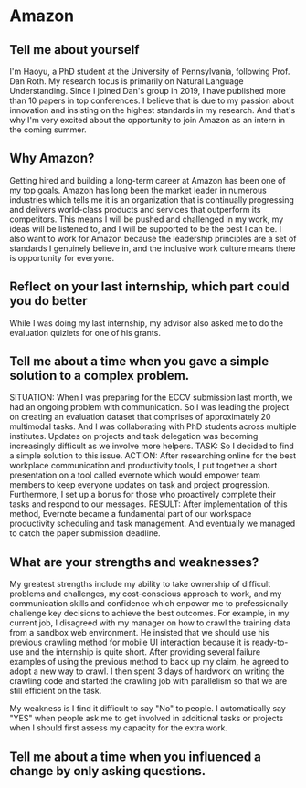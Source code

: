 # Amazon

## Tell me about yourself
I'm Haoyu, a PhD student at the University of Pennsylvania, following Prof. Dan Roth. 
My research focus is primarily on Natural Language Understanding.
Since I joined Dan's group in 2019, I have published more than 10 papers in top conferences.
I believe that is due to my passion about innovation and insisting on the highest standards in my research. 
And that's why I'm very excited about the opportunity to join Amazon as an intern in the coming summer.

## Why Amazon?
Getting hired and building a long-term career at Amazon has been one of my top goals.
Amazon has long been the market leader in numerous industries which tells me it is an organization that is continually progressing and delivers world-class products and services
that outperform its competitors.
This means I will be pushed and challenged in my work, my ideas will be listened to, and I will be supported to be the best I can be.
I also want to work for Amazon because the leadership principles are a set of standards I genuinely believe in, and the inclusive work culture means there is opportunity for everyone.

## Reflect on your last internship, which part could you do better
While I was doing my last internship, my advisor also asked me to do the evaluation quizlets for one of his grants. 

## Tell me about a time when you gave a simple solution to a complex problem.
SITUATION: When I was preparing for the ECCV submission last month, we had an ongoing problem with communication.
So I was leading the project on creating an evaluation dataset that comprises of approximately 20 multimodal tasks. And I was collaborating with PhD students across multiple institutes.
Updates on projects and task delegation was becoming increasingly difficult as we involve more helpers.
TASK: So I decided to find a simple solution to this issue.
ACTION: After researching online for the best workplace communication and productivity tools, I put together a short presentation on a tool called evernote 
which would empower team members to keep everyone updates on task and project progression.
Furthermore, I set up a bonus for those who proactively complete their tasks and respond to our messages. 
RESULT: After implementation of this method, Evernote became a fundamental part of our workspace productivity scheduling and task management.
And eventually we managed to catch the paper submission deadline.

## What are your strengths and weaknesses?
My greatest strengths include my ability to take ownership of difficult problems and challenges, my cost-conscious approach to work, and my communication skills and confidence which enpower
me to prefessionally challenge key decisions to achieve the best outcomes.
For example, in my current job, I disagreed with my manager on how to crawl the training data from a sandbox web environment.
He insisted that we should use his previous crawling method for mobile UI interaction because it is ready-to-use and the internship is quite short.
After providing several failure examples of using the previous method to back up my claim, he agreed to adopt a new way to crawl.
I then spent 3 days of hardwork on writing the crawling code and started the crawling job with parallelism so that we are still efficient on the task.

My weakness is I find it difficult to say "No" to people. 
I automatically say "YES" when people ask me to get involved in additional tasks or projects when I should first assess my capacity for the extra work.

## Tell me about a time when you influenced a change by only asking questions.

